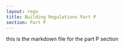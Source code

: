 ```yaml
---
layout: rega
title: Building Regulations Part P
section: Part P
---
```




this is the markdown file for the part P section